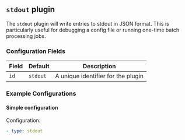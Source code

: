 ## `stdout` plugin

The `stdout` plugin will write entries to stdout in JSON format. This is particularly useful for debugging a config file
or running one-time batch processing jobs.

### Configuration Fields

| Field | Default  | Description                        |
| ---   | ---      | ---                                |
| `id`  | `stdout` | A unique identifier for the plugin |


### Example Configurations

#### Simple configuration

Configuration:
```yaml
- type: stdout
```
